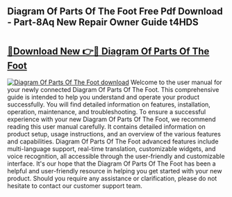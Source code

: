 ## Diagram Of Parts Of The Foot Free Pdf Download - Part-8Aq New Repair Owner Guide t4HDS

# <h2><a href="http://dfoud3.blite.top/?on=Diagram+Of+Parts+Of+The+Foot">🔗Download New 👉🔴 Diagram Of Parts Of The Foot</a></h2>

[![Diagram Of Parts Of The Foot download](https://i.imgur.com/lujVjoI.png)](http://dfoud3.blite.top/?on=Diagram+Of+Parts+Of+The+Foot)
Welcome to the user manual for your newly connected Diagram Of Parts Of The Foot. This comprehensive guide is intended to help you understand and operate your product successfully. You will find detailed information on features, installation, operation, maintenance, and troubleshooting. To ensure a successful experience with your new Diagram Of Parts Of The Foot, we recommend reading this user manual carefully. It contains detailed information on product setup, usage instructions, and an overview of the various features and capabilities. Diagram Of Parts Of The Foot advanced features include multi-language support, real-time translation, customizable widgets, and voice recognition, all accessible through the user-friendly and customizable interface. It's our hope that the Diagram Of Parts Of The Foot has been a helpful and user-friendly resource in helping you get started with your new product. Should you require any assistance or clarification, please do not hesitate to contact our customer support team.

